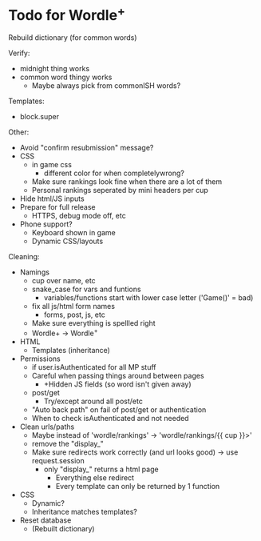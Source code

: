 # Todo for Wordle<sup>+</sup>

Rebuild dictionary (for common words)

Verify:
- midnight thing works
- common word thingy works
    - Maybe always pick from commonISH words?

Templates:
- block.super

Other:
- Avoid "confirm resubmission" message?
- CSS
    - in game css
        - different color for when completelywrong?
    - Make sure rankings look fine when there are a lot of them
    - Personal rankings seperated by mini headers per cup
- Hide html/JS inputs
- Prepare for full release
    - HTTPS, debug mode off, etc
- Phone support?
    - Keyboard shown in game
    - Dynamic CSS/layouts

Cleaning:
- Namings
    - cup over name, etc
    - snake_case for vars and funtions
        - variables/functions start with lower case letter ('Game()' = bad)
    - fix all js/html form names
        - forms, post, js, etc
    - Make sure everything is spellled right
    - Wordle+ -> Wordle<sup>+</sup>
- HTML
    - Templates (inheritance)
- Permissions
    - if user.isAuthenticated for all MP stuff
    - Careful when passing things around between pages
        - +Hidden JS fields (so word isn't given away)
    - post/get
        - Try/except around all post/etc
    - "Auto back path" on fail of post/get or authentication
    - When to check isAuthenticated and not needed
- Clean urls/paths
    - Maybe instead of 'wordle/rankings' -> 'wordle/rankings/{{ cup }}>'
    - remove the "display_"
    - Make sure redirects work correctly (and url looks good) -> use request.session
        - only "display_" returns a html page
            - Everything else redirect
            - Every template can only be returned by 1 function
- CSS
    - Dynamic?
    - Inheritance matches templates?
- Reset database
    - (Rebuilt dictionary)